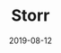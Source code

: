 ---
date: 2019-08-12
url: ""
type: projects
current: true
consulting: true
full: "Storr"
area: "Backend"
retro: false
blurb: "Storr is a peer-to-peer marketplace where people make money instead of traditional ecommerce channels, empowering people to sell and share products with their friends. We built a social recommendation feature for Storr."
logo: "./assets/storr-logo.png"
semester: "Fall"
year: "2019"
navcolor: "light"
title: "Storr"
---